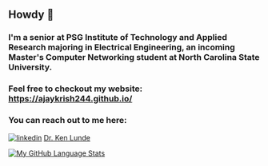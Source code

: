 ## Howdy 👋

### I'm a senior at PSG Institute of Technology and Applied Research majoring in Electrical Engineering, an incoming Master's Computer Networking student at North Carolina State University.

### Feel free to checkout my website:  https://ajaykrish244.github.io/

### You can reach out to me here: 
[![linkedin](https://img.shields.io/badge/LinkedIn-0077B5?style=for-the-badge&logo=linkedin&logoColor=white)][1]
[Dr. Ken Lunde](mailto:lunde@adobe.com?subject=[GitHub]%20Source%20Han%20Sans)



[1]: https://www.linkedin.com/in/ajay-krishna-raveendar-1358781b8/



[![My GitHub Language Stats](https://github-readme-stats.vercel.app/api/top-langs/?username=ajaykrish244&langs_count=5&theme=tokyonight)]()

<!--
**ajaykrish244/ajaykrish244** is a ✨ _special_ ✨ repository because its `README.md` (this file) appears on your GitHub profile.

Here are some ideas to get you started:

- 🔭 I’m currently working on ...
- 🌱 I’m currently learning ...
- 👯 I’m looking to collaborate on ...
- 🤔 I’m looking for help with ...
- 💬 Ask me about ...
- 📫 How to reach me: ...
- 😄 Pronouns: ...
- ⚡ Fun fact: ...
-->
